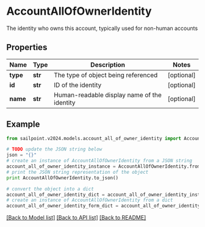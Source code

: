 # AccountAllOfOwnerIdentity

The identity who owns this account, typically used for non-human accounts

## Properties

Name | Type | Description | Notes
------------ | ------------- | ------------- | -------------
**type** | **str** | The type of object being referenced | [optional] 
**id** | **str** | ID of the identity | [optional] 
**name** | **str** | Human-readable display name of the identity | [optional] 

## Example

```python
from sailpoint.v2024.models.account_all_of_owner_identity import AccountAllOfOwnerIdentity

# TODO update the JSON string below
json = "{}"
# create an instance of AccountAllOfOwnerIdentity from a JSON string
account_all_of_owner_identity_instance = AccountAllOfOwnerIdentity.from_json(json)
# print the JSON string representation of the object
print AccountAllOfOwnerIdentity.to_json()

# convert the object into a dict
account_all_of_owner_identity_dict = account_all_of_owner_identity_instance.to_dict()
# create an instance of AccountAllOfOwnerIdentity from a dict
account_all_of_owner_identity_form_dict = account_all_of_owner_identity.from_dict(account_all_of_owner_identity_dict)
```
[[Back to Model list]](../README.md#documentation-for-models) [[Back to API list]](../README.md#documentation-for-api-endpoints) [[Back to README]](../README.md)


